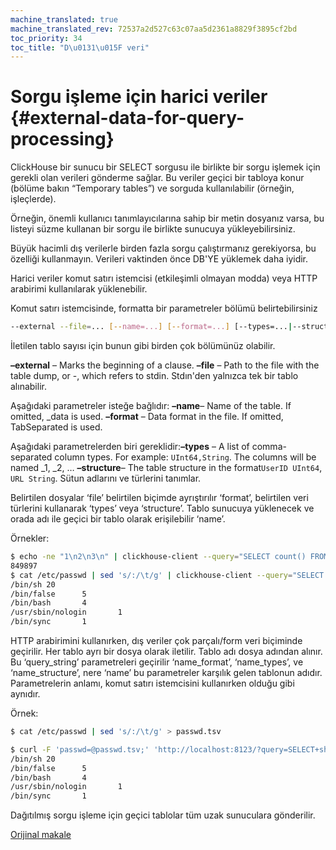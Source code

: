 ```yaml
---
machine_translated: true
machine_translated_rev: 72537a2d527c63c07aa5d2361a8829f3895cf2bd
toc_priority: 34
toc_title: "D\u0131\u015F veri"
---
```


# Sorgu işleme için harici veriler {#external-data-for-query-processing}

ClickHouse bir sunucu bir SELECT sorgusu ile birlikte bir sorgu işlemek için gerekli olan verileri gönderme sağlar. Bu veriler geçici bir tabloya konur (bölüme bakın “Temporary tables”) ve sorguda kullanılabilir (örneğin, işleçlerde).

Örneğin, önemli kullanıcı tanımlayıcılarına sahip bir metin dosyanız varsa, bu listeyi süzme kullanan bir sorgu ile birlikte sunucuya yükleyebilirsiniz.

Büyük hacimli dış verilerle birden fazla sorgu çalıştırmanız gerekiyorsa, bu özelliği kullanmayın. Verileri vaktinden önce DB'YE yüklemek daha iyidir.

Harici veriler komut satırı istemcisi (etkileşimli olmayan modda) veya HTTP arabirimi kullanılarak yüklenebilir.

Komut satırı istemcisinde, formatta bir parametreler bölümü belirtebilirsiniz

``` bash
--external --file=... [--name=...] [--format=...] [--types=...|--structure=...]
```

İletilen tablo sayısı için bunun gibi birden çok bölümünüz olabilir.

**–external** – Marks the beginning of a clause.
**–file** – Path to the file with the table dump, or -, which refers to stdin.
Stdın'den yalnızca tek bir tablo alınabilir.

Aşağıdaki parametreler isteğe bağlıdır: **–name**– Name of the table. If omitted, \_data is used.
**–format** – Data format in the file. If omitted, TabSeparated is used.

Aşağıdaki parametrelerden biri gereklidir:**–types** – A list of comma-separated column types. For example: `UInt64,String`. The columns will be named \_1, \_2, …
**–structure**– The table structure in the format`UserID UInt64`, `URL String`. Sütun adlarını ve türlerini tanımlar.

Belirtilen dosyalar ‘file’ belirtilen biçimde ayrıştırılır ‘format’, belirtilen veri türlerini kullanarak ‘types’ veya ‘structure’. Tablo sunucuya yüklenecek ve orada adı ile geçici bir tablo olarak erişilebilir ‘name’.

Örnekler:

``` bash
$ echo -ne "1\n2\n3\n" | clickhouse-client --query="SELECT count() FROM test.visits WHERE TraficSourceID IN _data" --external --file=- --types=Int8
849897
$ cat /etc/passwd | sed 's/:/\t/g' | clickhouse-client --query="SELECT shell, count() AS c FROM passwd GROUP BY shell ORDER BY c DESC" --external --file=- --name=passwd --structure='login String, unused String, uid UInt16, gid UInt16, comment String, home String, shell String'
/bin/sh 20
/bin/false      5
/bin/bash       4
/usr/sbin/nologin       1
/bin/sync       1
```

HTTP arabirimini kullanırken, dış veriler çok parçalı/form veri biçiminde geçirilir. Her tablo ayrı bir dosya olarak iletilir. Tablo adı dosya adından alınır. Bu ‘query\_string’ parametreleri geçirilir ‘name\_format’, ‘name\_types’, ve ‘name\_structure’, nere ‘name’ bu parametreler karşılık gelen tablonun adıdır. Parametrelerin anlamı, komut satırı istemcisini kullanırken olduğu gibi aynıdır.

Örnek:

``` bash
$ cat /etc/passwd | sed 's/:/\t/g' > passwd.tsv

$ curl -F 'passwd=@passwd.tsv;' 'http://localhost:8123/?query=SELECT+shell,+count()+AS+c+FROM+passwd+GROUP+BY+shell+ORDER+BY+c+DESC&passwd_structure=login+String,+unused+String,+uid+UInt16,+gid+UInt16,+comment+String,+home+String,+shell+String'
/bin/sh 20
/bin/false      5
/bin/bash       4
/usr/sbin/nologin       1
/bin/sync       1
```

Dağıtılmış sorgu işleme için geçici tablolar tüm uzak sunuculara gönderilir.

[Orijinal makale](https://clickhouse.tech/docs/en/operations/table_engines/external_data/) <!--hide-->
